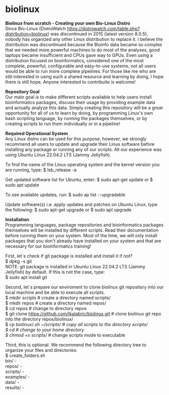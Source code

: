 # biolinux
<b>Biolinux from scratch - Creating your own Bio-Linux Distro</b><br>
Since Bio-Linux (DistroWatch https://distrowatch.com/table.php?distribution=biolinux) was discontinued in 2015 (latest version 8.0.5), nobody has organized any other Linux distribution to replace it. I believe the distribution was discontinued because the Bioinfo data became so complex that we needed more powerful machines to do most of the analyses, good laptops became insufficient and CPUs gave way to GPUs. Even using a distribution focused on bioinformatics, considered one of the most complete, powerful, configurable and easy-to-use systems, not all users would be able to run more complete pipelines. For those like me who are still interested in using such a shared resource and learning by doing, I hope there is still hope. Anyone interested to contribuite is welcome!

<b>Repository Goal</b><br>
Our main goal is to make different scripts available to help users install bioinformatics packages, discuss their usage by providing example data and actually analyze this data. Simply creating this repository will be a great opportunity for all of us to learn by doing, by programming Linux's own bash scripting language, by running the packages themselves, or by creating scripts to run them individually or in a pipeline!

<b>Required Operational System</b><br>
Any Linux distro can be used for this purpose, however, we strongly recommend all users to update and upgrade their Linux software before installing any package or running any of our scripts. All our experience was using Ubuntu Linux 22.04.2 LTS (Jammy Jellyfish). 

To find the name of the Linux operating system and the kernel version you are running, type:
$ lsb_release -a

Get updated software list for Ubuntu, enter:
$ sudo apt-get update
or
$ sudo apt update

To see available updates, run:
$ sudo ap list --upgradable

Update software(s) i.e. apply updates and patches on Ubuntu Linux, type the following:
$ sudo apt-get upgrade
or
$ sudo apt upgrade

<b>Installation</b><br>
Programming languages, package repositories and bioinformatics packages themselves will be installed by different scripts. Read their documentation before running them on your system. Most of the time, we will only install packages that you don't already have installed on your system and that are necessary for our bioinformatics training!

First, let´s check if git package is installed and install it if not?<br>
$ dpkg -s git<br>
NOTE: git package is installed in Ubuntu Linux 22.04.2 LTS (Jammy Jellyfish) by default. If this is not the case, type:<br>
$ sudo apt install git<br>

Second, let´s prepare our enviroment to clone biolinux git repository into our local machine and be able to execute all scripts.<br>
$ mkdir scripts                                           # create a directory named scripts/<br>
$ mkdir repos                                             # create a directory named repos/<br>
$ cd repos                                                # change to directory repos<br>
$ git clone https://github.com/lkalabric/biolinux.git     # clone biolinux git repo into the directory repos/biolinux/<br>
$ cp biolinux/*.sh ~/scripts/                             # copy all scripts to the directory scripts/<br>
$ cd                                                      # change to your home directory<br>
$ chmod +x scripts/*                                      # change scripts mode to executable<br>

Third, this is optional. We recommend the following directory tree to organize your files and directories:<br>
$ create_folders.sh<br>
bin/ - <br>
repos/ - <br>
scripts/ - <br>
examples/ -<br>
data/ -<br>
results/ -<br>



